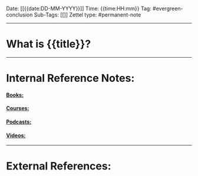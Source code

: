 Date: [[{{date:DD-MM-YYYY}}]]
Time: {{time:HH:mm}}
Tag: #evergreen-conclusion
Sub-Tags: [[]]
Zettel type: #permanent-note 

---

# What is {{title}}?





---
# Internal Reference Notes: 

#### <u> Books: </u>


#### <u> Courses: </u>


#### <u> Podcasts: </u>


#### <U> Videos: </U>


---
# External References:
